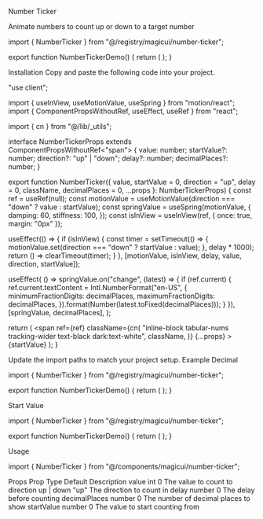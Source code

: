 Number Ticker

Animate numbers to count up or down to a target number

import { NumberTicker } from "@/registry/magicui/number-ticker";

export function NumberTickerDemo() {
return (
<NumberTicker
      value={100}
      className="whitespace-pre-wrap text-8xl font-medium tracking-tighter text-black dark:text-white"
    />
);
}

Installation
Copy and paste the following code into your project.

"use client";

import { useInView, useMotionValue, useSpring } from "motion/react";
import { ComponentPropsWithoutRef, useEffect, useRef } from "react";

import { cn } from "@/lib/\_utils";

interface NumberTickerProps extends ComponentPropsWithoutRef<"span"> {
value: number;
startValue?: number;
direction?: "up" | "down";
delay?: number;
decimalPlaces?: number;
}

export function NumberTicker({
value,
startValue = 0,
direction = "up",
delay = 0,
className,
decimalPlaces = 0,
...props
}: NumberTickerProps) {
const ref = useRef<HTMLSpanElement>(null);
const motionValue = useMotionValue(direction === "down" ? value : startValue);
const springValue = useSpring(motionValue, {
damping: 60,
stiffness: 100,
});
const isInView = useInView(ref, { once: true, margin: "0px" });

useEffect(() => {
if (isInView) {
const timer = setTimeout(() => {
motionValue.set(direction === "down" ? startValue : value);
}, delay \* 1000);
return () => clearTimeout(timer);
}
}, [motionValue, isInView, delay, value, direction, startValue]);

useEffect(
() =>
springValue.on("change", (latest) => {
if (ref.current) {
ref.current.textContent = Intl.NumberFormat("en-US", {
minimumFractionDigits: decimalPlaces,
maximumFractionDigits: decimalPlaces,
}).format(Number(latest.toFixed(decimalPlaces)));
}
}),
[springValue, decimalPlaces],
);

return (
<span
ref={ref}
className={cn(
"inline-block tabular-nums tracking-wider text-black dark:text-white",
className,
)}
{...props} >
{startValue}
</span>
);
}

Update the import paths to match your project setup.
Example
Decimal

import { NumberTicker } from "@/registry/magicui/number-ticker";

export function NumberTickerDemo() {
return (
<NumberTicker
      value={5.67}
      decimalPlaces={2}
      className="whitespace-pre-wrap text-8xl font-medium tracking-tighter text-black dark:text-white"
    />
);
}

Start Value

import { NumberTicker } from "@/registry/magicui/number-ticker";

export function NumberTickerDemo() {
return (
<NumberTicker
      value={100}
      startValue={80}
      className="whitespace-pre-wrap text-8xl font-medium tracking-tighter text-black dark:text-white"
    />
);
}

Usage

import { NumberTicker } from "@/components/magicui/number-ticker";

<NumberTicker value={100} />

Props
Prop Type Default Description
value int 0 The value to count to
direction up | down "up" The direction to count in
delay number 0 The delay before counting
decimalPlaces number 0 The number of decimal places to show
startValue number 0 The value to start counting from
